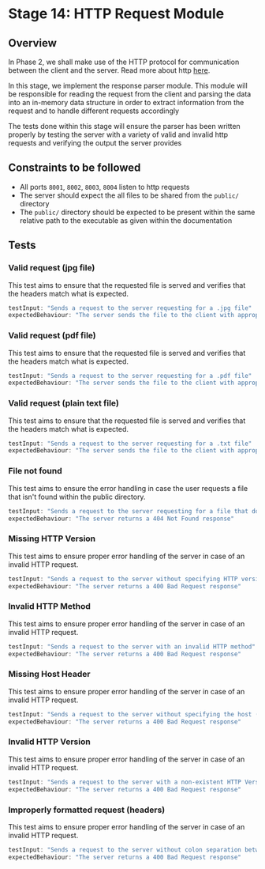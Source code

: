 # Stage 14: HTTP Request Module 

## Overview
In Phase 2, we shall make use of the HTTP protocol for communication between the client and the server. Read more about http [here](https://developer.mozilla.org/en-US/docs/Web/HTTP). 

In this stage, we implement the response parser module. This module will be responsible for reading the request from the client and parsing the data into an in-memory data structure in order to extract information from the request and to handle different requests accordingly

The tests done within this stage will ensure the parser has been written properly by testing the server with a variety of valid and invalid http requests and verifying the output the server provides

## Constraints to be followed
- All ports `8001`, `8002`, `8003`, `8004` listen to http requests
- The server should expect the all files to be shared from the `public/` directory
- The `public/` directory should be expected to be present within the same relative path to the executable as given within the documentation

## Tests

### Valid request (jpg file)
This test aims to ensure that the requested file is served and verifies that the headers match what is expected.
```js
testInput: "Sends a request to the server requesting for a .jpg file"
expectedBehaviour: "The server sends the file to the client with appropriate mime-types and other headers"
```

### Valid request (pdf file)
This test aims to ensure that the requested file is served and verifies that the headers match what is expected.
```js
testInput: "Sends a request to the server requesting for a .pdf file"
expectedBehaviour: "The server sends the file to the client with appropriate mime-types and other headers"
```

### Valid request (plain text file)
This test aims to ensure that the requested file is served and verifies that the headers match what is expected.
```js
testInput: "Sends a request to the server requesting for a .txt file"
expectedBehaviour: "The server sends the file to the client with appropriate mime-types and other headers"
```

### File not found
This test aims to ensure the error handling in case the user requests a file that isn't found within the public directory.
```js
testInput: "Sends a request to the server requesting for a file that doesn't exist"
expectedBehaviour: "The server returns a 404 Not Found response"
```

### Missing HTTP Version
This test aims to ensure proper error handling of the server in case of an invalid HTTP request.
```js
testInput: "Sends a request to the server without specifying HTTP version"
expectedBehaviour: "The server returns a 400 Bad Request response"
```

### Invalid HTTP Method
This test aims to ensure proper error handling of the server in case of an invalid HTTP request.
```js
testInput: "Sends a request to the server with an invalid HTTP method"
expectedBehaviour: "The server returns a 400 Bad Request response"
```

### Missing Host Header
This test aims to ensure proper error handling of the server in case of an invalid HTTP request.
```js
testInput: "Sends a request to the server without specifying the host (mandatory header field)"
expectedBehaviour: "The server returns a 400 Bad Request response"
```
<!-- 
### Incomplete Request
This test aims to ensure proper error handling of the server in case of an invalid HTTP request.
```js
testInput: "Sends an incomplete request to the server"
expectedBehaviour: "The server returns a 400 Bad Request response"
``` -->

### Invalid HTTP Version
This test aims to ensure proper error handling of the server in case of an invalid HTTP request.
```js
testInput: "Sends a request to the server with a non-existent HTTP Version"
expectedBehaviour: "The server returns a 400 Bad Request response"
```

### Improperly formatted request (headers)
This test aims to ensure proper error handling of the server in case of an invalid HTTP request.
```js
testInput: "Sends a request to the server without colon separation between the key-value "pairs in the headers
expectedBehaviour: "The server returns a 400 Bad Request response"
```
<!-- 
### Non-parsable characters in path
This test aims to ensure proper error handling of the server in case of an invalid HTTP request.
```js
testInput: "Sends a request to the server with non-ASCII characters within the path of "request line
expectedBehaviour: "The server returns a 400 Bad Request response"
```
 -->
